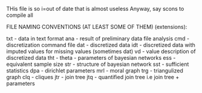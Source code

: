 THis file is so i=out of date that is almost useless
Anyway, say scons to compile all


FILE NAMING CONVENTIONS (AT LEAST SOME OF THEM) (extensions):

txt - data in text format
ana - result of preliminary data file analysis
cmd - discretization command file
dat - discretized data
idt - discretized data with imputed values for missing values (sometimes dat)
vd  - value description of discretized data
tht - theta - parameters of bayesian networks
ess - equivalent sample size
str - structure of bayesian network
sst - sufficient statistics
dpa - dirichlet parameters
mrl - moral graph
trg - triangulized graph
clq - cliques
jtr - join tree
jtq - quantified join tree i.e join tree + parameters

